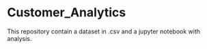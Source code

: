 # Customer_Analytics
This repository contain a dataset in .csv and a jupyter notebook with analysis.

